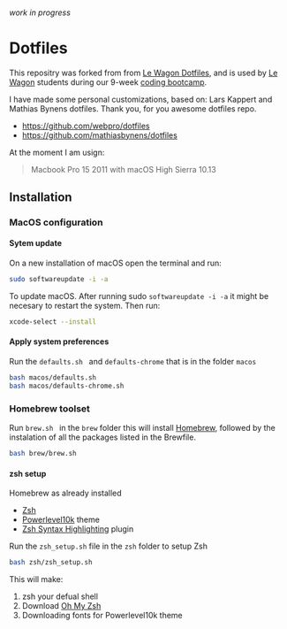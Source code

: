 ###### work in progress
# Dotfiles
This repositry was forked from from [Le Wagon Dotfiles](https://github.com/lewagon/dotfiles), and is used by [Le Wagon](https://www.lewagon.com) students during our 9-week [coding bootcamp](https://www.lewagon.com).

I have made some personal customizations, based on:
Lars Kappert and Mathias Bynens dotfiles.
Thank you, for you awesome dotfiles repo.
- https://github.com/webpro/dotfiles
- https://github.com/mathiasbynens/dotfiles

At the moment I am usign:
>Macbook Pro 15 2011 with macOS High Sierra 10.13

## Installation
### MacOS configuration
#### Sytem update
On a new installation of macOS open the terminal and run:
```bash
sudo softwareupdate -i -a
```
To update macOS. After running sudo `softwareupdate -i -a` it might be necesary to restart the system. Then run:
```bash
xcode-select --install
```
#### Apply system preferences
Run the `defaults.sh ` and `defaults-chrome` that is in the folder `macos`
```bash
bash macos/defaults.sh
bash macos/defaults-chrome.sh
```
### Homebrew toolset
Run `brew.sh ` in the `brew` folder this will install [Homebrew](https://brew.sh/), followed by the instalation of all the  packages listed in the Brewfile.
```bash
bash brew/brew.sh
```
#### zsh setup
Homebrew as already installed
- [Zsh](https://www.zsh.org/)
- [Powerlevel10k](https://github.com/romkatv/powerlevel10k) theme
- [Zsh Syntax Highlighting](https://github.com/zsh-users/zsh-syntax-highlighting/blob/master/INSTALL.md) plugin

Run the `zsh_setup.sh` file in the `zsh` folder to setup Zsh
```bash
bash zsh/zsh_setup.sh
```
This will make:
1. zsh your defual shell
2. Download [Oh My Zsh](https://github.com/ohmyzsh/ohmyzsh)
3. Downloading fonts for Powerlevel10k theme